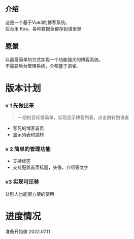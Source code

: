 ## 介绍
这是一个基于Vue3的博客系统。  
后台用 Koa，各种数据全都存到语雀里  
## 愿景
以最最简单的方式实现一个功能强大的博客系统。    
不需要后台管理系统，全都基于语雀。  

# 版本计划
### v 1  先做出来
> 一期的目标很简单，实现显示博客列表，点击跳转到语雀  
- 写死的博客首页
- 显示列表和跳转

### v 2  简单的管理功能
- 支持标签  
- 支持配置首页标题，头像，介绍等文字  

### v3   实现可迁移
让别人也能很方便的使用


# 进度情况 
准备开始做  2022.07.11
